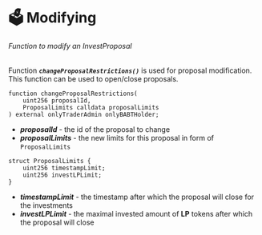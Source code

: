 # 🗳️ Modifying

###### Function to modify an InvestProposal

Function ***`changeProposalRestrictions()`*** is used for proposal modification. This function can be used to open/close proposals.

```solidity
function changeProposalRestrictions(
    uint256 proposalId,
    ProposalLimits calldata proposalLimits
) external onlyTraderAdmin onlyBABTHolder;
```

- ***proposalId*** - the id of the proposal to change
- ***proposalLimits*** - the new limits for this proposal in form of `ProposalLimits`

```solidity
struct ProposalLimits {
    uint256 timestampLimit;
    uint256 investLPLimit;
}
```

- ***timestampLimit*** - the timestamp after which the proposal will close for the investments
- ***investLPLimit*** - the maximal invested amount of **LP** tokens after which the proposal will close

